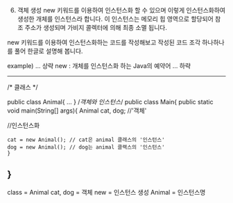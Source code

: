 ﻿6. 객체 생성
new 키워드를 이용하여 인스턴스화 할 수 있으며 이렇게 인스턴스화하여 생성한 개체를 인스턴스라 합니다.
이 인스턴스는 메모리 힙 영역으로 할당되어 참조 주소가 생성되며 가비지 콜렉터에 의해 최종 소멸 됩니다.

new 키워드를 이용하여 인스턴스화하는 코드를 작성해보고 작성된 코드
 조각 하나하나를 풀어 한글로 설명해 봅니다.

example)
… 상략
new : 개체를 인스턴스화 하는 Java의 예약어
… 하략

-------------------------------------------------

/* 클래스 */

public class Animal{
...
}
/*객체와 인스턴스*/
public class Main{
	public static void main(String[] args){
		Animal cat, dog; //'객체'

//인스턴스화

	cat = new Animal(); // cat은 animal 클래스의 '인스턴스'
	dog = new Animal(); // dog는 animal 클랙스의 '인스턴스'
	}
}
----------------------------------------------------

class = Animal
cat, dog = 객체
new = 인스턴스 생성
Animal = 인스턴스명

